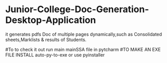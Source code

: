 # Junior-College-Doc-Generation-Desktop-Application
it generates pdfs Doc of multiple pages dynamically,such as Consolidated sheets,Marklists &amp; results of Students.

#To to check it out run main mainSSA file in pytcharm
#TO MAKE AN EXE FILE INSTALL auto-py-to-exe or use pyinstaller
